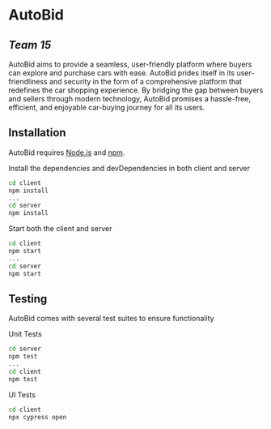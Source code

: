 # AutoBid
## _Team 15_

AutoBid aims to provide a seamless, user-friendly platform where buyers can explore and purchase cars with ease. AutoBid prides itself in its user-friendliness and security in the form of a comprehensive platform that redefines the car shopping experience. By bridging the gap between buyers and sellers through modern technology, AutoBid promises a hassle-free, efficient, and enjoyable car-buying journey for all its users.

## Installation

AutoBid requires [Node.js](https://nodejs.org/) and [npm](https://docs.npmjs.com/about-npm).

Install the dependencies and devDependencies in both client and server

```sh
cd client
npm install
...
cd server
npm install
```

Start both the client and server

```sh
cd client
npm start
...
cd server
npm start
```

## Testing

AutoBid comes with several test suites to ensure functionality

Unit Tests

```sh
cd server
npm test
...
cd client
npm test
```

UI Tests

```sh
cd client
npx cypress open
```
